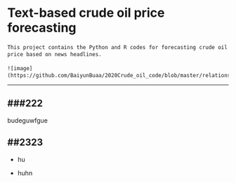 # Text-based crude oil price forecasting

    This project contains the Python and R codes for forecasting crude oil price based on news headlines.

    ![image](https://github.com/BaiyunBuaa/2020Crude_oil_code/blob/master/relationship_code_data.png)

-----------
###222
-----------
budeguwfgue

##2323
---------
- hu

- huhn

